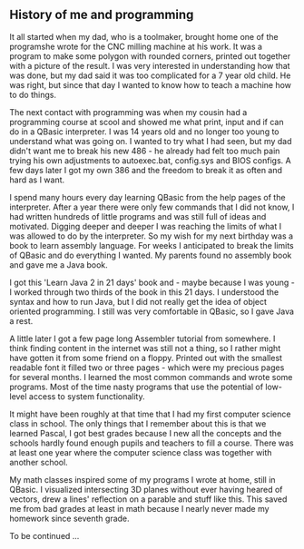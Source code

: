 History of me and programming
-----------------------------

It all started when my dad, who is a toolmaker, brought home one of the
programshe wrote for the CNC milling machine at his work. It was a program to
make some polygon with rounded corners, printed out together with a picture of
the result. I was very interested in understanding how that was done, but my
dad said it was too complicated for a 7 year old child. He was right, but since
that day I wanted to know how to teach a machine how to do things.

The next contact with programming was when my cousin had a programming course
at scool and showed me what print, input and if can do in a QBasic interpreter.
I was 14 years old and no longer too young to understand what was going on. I
wanted to try what I had seen, but my dad didn't want me to break his new 486 -
he already had felt too much pain trying his own adjustments to autoexec.bat,
config.sys and BIOS configs. A few days later I got my own 386 and the freedom
to break it as often and hard as I want.

I spend many hours every day learning QBasic from the help pages of the
interpreter. After a year there were only few commands that I did not know, I
had written hundreds of little programs and was still full of ideas and
motivated. Digging deeper and deeper I was reaching the limits of what I was
allowed to do by the interpreter. So my wish for my next birthday was a book to
learn assembly language. For weeks I anticipated to break the limits of QBasic
and do everything I wanted. My parents found no assembly book and gave me a
Java book.

I got this 'Learn Java 2 in 21 days' book and - maybe because I was young - I
worked through two thirds of the book in this 21 days. I understood the syntax
and how to run Java, but I did not really get the idea of object oriented
programming. I still was very comfortable in QBasic, so I gave Java a rest.

A little later I got a few page long Assembler tutorial from somewhere. I think
finding content in the internet was still not a thing, so I rather might have
gotten it from some friend on a floppy. Printed out with the smallest readable
font it filled two or three pages - which were my precious pages for several
months. I learned the most common commands and wrote some programs. Most of the
time nasty programs that use the potential of low-level access to system
functionality.

It might have been roughly at that time that I had my first computer science
class in school. The only things that I remember about this is that we learned
Pascal, I got best grades because I new all the concepts and the schools hardly
found enough pupils and teachers to fill a course. There was at least one year
where the computer science class was together with another school.

My math classes inspired some of my programs I wrote at home, still in QBasic.
I visualized intersecting 3D planes without ever having heared of vectors, drew
a lines' reflection on a parable and stuff like this. This saved me from bad
grades at least in math because I nearly never made my homework since seventh
grade.

To be continued ...
